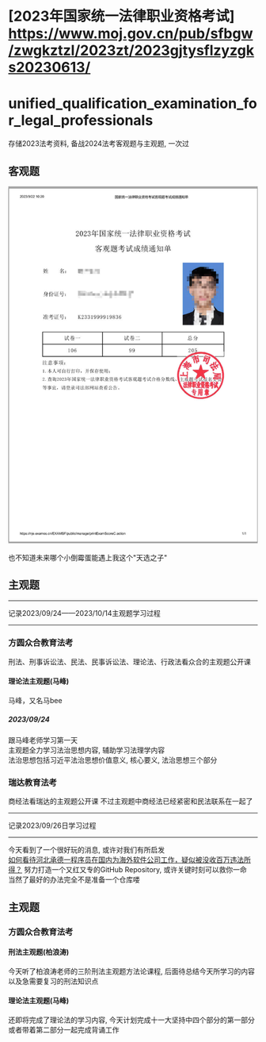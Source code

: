 # [2023年国家统一法律职业资格考试] <https://www.moj.gov.cn/pub/sfbgw/zwgkztzl/2023zt/2023gjtysflzyzgks20230613/>
# unified_qualification_examination_for_legal_professionals 
存储2023法考资料, 备战2024法考客观题与主观题, 一次过

## 客观题
![alt 客观题成绩单](https://github.com/YoonaLimSauce/unified_qualification_examination_for_legal_professionals/blob/main/Picture/%E5%9B%BD%E5%AE%B6%E7%BB%9F%E4%B8%80%E6%B3%95%E5%BE%8B%E8%81%8C%E4%B8%9A%E8%B5%84%E6%A0%BC%E8%80%83%E8%AF%95%E5%AE%A2%E8%A7%82%E9%A2%98%E8%80%83%E8%AF%95%E6%88%90%E7%BB%A9%E9%80%9A%E7%9F%A5%E5%8D%95.jpg "2023客观题成绩单")

也不知道未来哪个小倒霉蛋能遇上我这个"天选之子"

## 主观题
***   
记录2023/09/24——2023/10/14主观题学习过程
***   
### 方圆众合教育法考
刑法、刑事诉讼法、民法、民事诉讼法、理论法、行政法看众合的主观题公开课
#### 理论法主观题(马峰)
马峰，又名马bee
##### 2023/09/24
跟马峰老师学习第一天    
主观题全力学习法治思想内容, 辅助学习法理学内容      
法治思想包括习近平法治思想价值意义, 核心要义, 法治思想三个部分
### 瑞达教育法考
商经法看瑞达的主观题公开课
不过主观题中商经法已经紧密和民法联系在一起了

***   
记录2023/09/26日学习过程
***   
今天看到了一个很好玩的消息, 或许对我们有所启发   
[如何看待河北承德一程序员在国内为海外软件公司工作，疑似被没收百万违法所得？](https://www.zhihu.com/question/623649564/answer/3226035021)
努力打造一个又红又专的GitHub Repository, 或许关键时刻可以救你一命    
当然了最好的办法完全不是准备一个仓库喽    

## 主观题
### 方圆众合教育法考
#### 刑法主观题(柏浪涛)
今天听了柏浪涛老师的三阶刑法主观题方法论课程, 后面待总结今天所学习的内容以及急需要复习的刑法知识点   
#### 理论法主观题(马峰)
还即将完成了理论法的学习内容, 今天计划完成十一大坚持中四个部分的第一部分或者带着第二部分一起完成背诵工作
